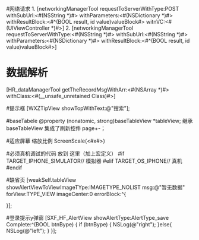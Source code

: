 
#网络请求
1.
[networkingManagerTool requestToServerWithType:POST withSubUrl:<#(NSString *)#> withParameters:<#(NSDictionary *)#> withResultBlock:<#^(BOOL result, id value)valueBlock#> witnVC:<#(UIViewController *)#>]
2.
[networkingManagerTool requestToServerWithType:<#(NSString *)#> withSubUrl:<#(NSString *)#> withParameters:<#(NSDictionary *)#> withResultBlock:<#^(BOOL result, id value)valueBlock#>]


# 数据解析
[HR_dataManagerTool getTheRecordMsgWithArr:<#(NSArray *)#>  withClass:<#(__unsafe_unretained Class)#>]

#提示框
[WXZTipView showTopWithText:@"搜索"];


#baseTabele
@property (nonatomic, strong)baseTableView *tableView;
继承baseTableView  集成了刷新控件 page+-；

#适应屏幕 缩放比例
ScreenScale(<#x#>)



#必须真机调试的代码 放到  这里（加上宏定义）
#if TARGET_IPHONE_SIMULATOR// 模拟器
#elif TARGET_OS_IPHONE// 真机
#endif

#缺省页
[weakSelf.tableView showAlertViewToViewImageTYpe:IMAGETYPE_NOLIST msg:@"暂无数据" forView:TYPE_VIEW imageCenter:0 errorBlock:^{

}];

#登录提示y弹窗
[SXF_HF_AlertView showAlertType:AlertType_save Complete:^(BOOL btnBype) {
if (btnBype) {
NSLog(@"right");
}else{
NSLog(@"left");
}
}];

